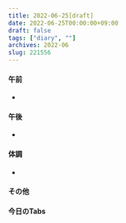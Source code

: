 ```yaml
---
title: 2022-06-25[draft]
date: 2022-06-25T00:00:00+09:00
draft: false
tags: ["diary", ""]
archives: 2022-06
slug: 221556
---
```

#### 午前
- 
#### 午後
- 
#### 体調
- 
#### その他
#### 今日のTabs